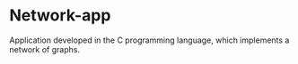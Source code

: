 # Network-app
Application developed in the C programming language, which implements a network of graphs.
